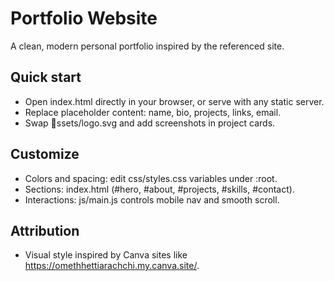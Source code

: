 ﻿# Portfolio Website

A clean, modern personal portfolio inspired by the referenced site.

## Quick start

- Open index.html directly in your browser, or serve with any static server.
- Replace placeholder content: name, bio, projects, links, email.
- Swap ssets/logo.svg and add screenshots in project cards.

## Customize

- Colors and spacing: edit css/styles.css variables under :root.
- Sections: index.html (#hero, #about, #projects, #skills, #contact).
- Interactions: js/main.js controls mobile nav and smooth scroll.

## Attribution

- Visual style inspired by Canva sites like https://omethhettiarachchi.my.canva.site/.

